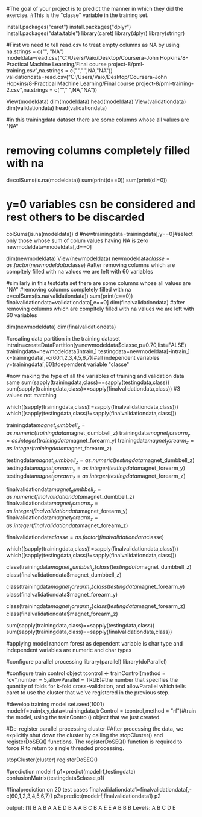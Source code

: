 #The goal of your project is to predict the manner in which they did the exercise. 
#This is the "classe" variable in the training set. 

install.packages("caret")
install.packages("dplyr")
install.packages("data.table")
library(caret)
library(dplyr)
library(stringr)

#First we need to tell read.csv to treat empty columns as NA by using na.strings = c("", "NA")
modeldata=read.csv("C:/Users/Vaio/Desktop/Coursera-John Hopkins/8-Practical Machine Learning/Final course project-8/pml-training.csv",na.strings = c(""," ",NA,"NA"))
validationdata=read.csv("C:/Users/Vaio/Desktop/Coursera-John Hopkins/8-Practical Machine Learning/Final course project-8/pml-training-2.csv",na.strings = c(""," ",NA,"NA"))


View(modeldata)
dim(modeldata)
head(modeldata)
View(validationdata)
dim(validationdata)
head(validationdata)


#in this trainingdata dataset there are some columns whose all values are  "NA" 
# removing columns completely filled with na
d=colSums(is.na(modeldata))
sum(print(d==0))
sum(print(d!=0))
# y=0 variables csn be considered and rest others to be discarded

colSums(is.na(modeldata))
d
#newtrainingdata=trainingdata[,y==0]#select only those whose sum of colum values having NA is zero
newmodeldata=modeldata[,d==0]
                    

dim(newmodeldata)
View(newmodeldata)
newmodeldata$classe=as.factor(newmodeldata$classe)
#after removing columns which are compltely filled with na values we are left with 60 variables


#similarly in this testdata set there are some columns whose all values are  "NA" 
#removing columns completely filled with na
e=colSums(is.na(validationdata))
sum(print(e==0))
finalvalidationdata=validationdata[,e==0]
dim(finalvalidationdata)
#after removing columns which are compltely filled with na values we are left with 60 variables

dim(newmodeldata)
dim(finalvalidationdata)

#creating data partition in the training dataset
intrain=createDataPartition(y=newmodeldata$classe,p=0.70,list=FALSE)
trainingdata=newmodeldata[intrain,]
testingdata=newmodeldata[-intrain,]
x=trainingdata[,-c(60,1,2,3,4,5,6,7)]#all independent variables
y=trainingdata[,60]#depemdent variable "classe"



#now making the type of all the variables of training and validation  data same
sum(sapply(trainingdata,class)==sapply(testingdata,class)) 
sum(sapply(trainingdata,class)==sapply(finalvalidationdata,class)) #3 values not matching

which((sapply(trainingdata,class)!=sapply(finalvalidationdata,class)))
which((sapply(testingdata,class)!=sapply(finalvalidationdata,class)))

trainingdata$magnet_dumbbell_z=as.numeric(trainingdata$magnet_dumbbell_z)
trainingdata$magnet_forearm_y=as.integer(trainingdata$magnet_forearm_y)
trainingdata$magnet_forearm_z=as.integer(trainingdata$magnet_forearm_z)

testingdata$magnet_dumbbell_z=as.numeric(testingdata$magnet_dumbbell_z)
testingdata$magnet_forearm_y=as.integer(testingdata$magnet_forearm_y)
testingdata$magnet_forearm_z=as.integer(testingdata$magnet_forearm_z)

finalvalidationdata$magnet_dumbbell_z=as.numeric(finalvalidationdata$magnet_dumbbell_z)
finalvalidationdata$magnet_forearm_y=as.integer(finalvalidationdata$magnet_forearm_y)
finalvalidationdata$magnet_forearm_z=as.integer(finalvalidationdata$magnet_forearm_z)

finalvalidationdata$classe=as.factor(finalvalidationdata$classe)

which((sapply(trainingdata,class)!=sapply(finalvalidationdata,class)))
which((sapply(testingdata,class)!=sapply(finalvalidationdata,class)))

class(trainingdata$magnet_dumbbell_z)
class(testingdata$magnet_dumbbell_z)
class(finalvalidationdata$magnet_dumbbell_z)

class(trainingdata$magnet_forearm_y)
class(testingdata$magnet_forearm_y)
class(finalvalidationdata$magnet_forearm_y)

class(trainingdata$magnet_forearm_z)
class(testingdata$magnet_forearm_z)
class(finalvalidationdata$magnet_forearm_z)

sum(sapply(trainingdata,class)==sapply(testingdata,class)) 
sum(sapply(trainingdata,class)==sapply(finalvalidationdata,class))



#applying model random forest as dependent variable is char type and independent variables are numeric and char types

#configure parallel processing
library(parallel)
library(doParallel)


#configure train control object
tcontrol <- trainControl(method = "cv",number = 5,allowParallel = TRUE)#the number that specifies the quantity of folds for k-fold cross-validation, and allowParallel which tells caret to use the cluster that we've registered in the previous step.

#develop training model
set.seed(1001)
modelrf=train(x,y,data=trainingdata,trControl = tcontrol,method = "rf")#train the model, using the trainControl() object that we just created.

#De-register parallel processing cluster
#After processing the data, we explicitly shut down the cluster by calling the stopCluster() and registerDoSEQ() functions. The registerDoSEQ() function is required to force R to return to single threaded processing.

stopCluster(cluster)
registerDoSEQ() 

#prediction
modelrf
p1=predict(modelrf,testingdata)
confusionMatrix(testingdata$classe,p1)


#finalprediction on 20 test cases
finalvalidationdata1=finalvalidationdata[,-c(60,1,2,3,4,5,6,7)]
p2=predict(modelrf,finalvalidationdata1)
p2


output:
[1] B A B A A E D B A A B C B A E E A B B B
Levels: A B C D E
